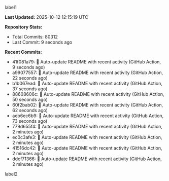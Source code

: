 
label1 
<!-- ACTIVITY_START -->
**Last Updated:** 2025-10-12 12:15:19 UTC

**Repository Stats:**
- Total Commits: 80312
- Last Commit: 9 seconds ago

**Recent Commits:**
- 41f081a79: 🤖 Auto-update README with recent activity (GitHub Action, 9 seconds ago)
- a99077557: 🤖 Auto-update README with recent activity (GitHub Action, 22 seconds ago)
- b1b067ead: 🤖 Auto-update README with recent activity (GitHub Action, 37 seconds ago)
- 88608606c: 🤖 Auto-update README with recent activity (GitHub Action, 50 seconds ago)
- 60f2bab02: 🤖 Auto-update README with recent activity (GitHub Action, 62 seconds ago)
- aeb6ec6b9: 🤖 Auto-update README with recent activity (GitHub Action, 73 seconds ago)
- 779d655f4: 🤖 Auto-update README with recent activity (GitHub Action, 2 minutes ago)
- ec0c3afe3: 🤖 Auto-update README with recent activity (GitHub Action, 2 minutes ago)
- 41516dc42: 🤖 Auto-update README with recent activity (GitHub Action, 2 minutes ago)
- ddcf71366: 🤖 Auto-update README with recent activity (GitHub Action, 2 minutes ago)
<!-- ACTIVITY_END -->

label2

